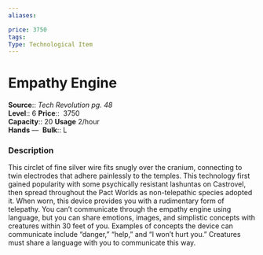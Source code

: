 ```yaml
---
aliases: 

price: 3750
tags: 
Type: Technological Item
---
```


# Empathy Engine

**Source**:: _Tech Revolution pg. 48_  
**Level**:: 6
**Price**::  3750  
**Capacity**:: 20 **Usage** 2/hour  
**Hands** — 
**Bulk**:: L

### Description

This circlet of fine silver wire fits snugly over the cranium, connecting to twin electrodes that adhere painlessly to the temples. This technology first gained popularity with some psychically resistant lashuntas on Castrovel, then spread throughout the Pact Worlds as non-telepathic species adopted it. When worn, this device provides you with a rudimentary form of telepathy. You can’t communicate through the empathy engine using language, but you can share emotions, images, and simplistic concepts with creatures within 30 feet of you. Examples of concepts the device can communicate include “danger,” “help,” and “I won’t hurt you.” Creatures must share a language with you to communicate this way.
